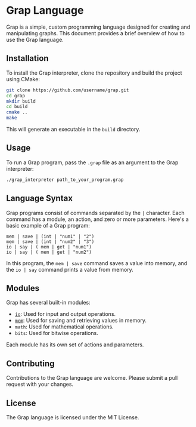 # Grap Language

Grap is a simple, custom programming language designed for creating and manipulating graphs. This document provides a brief overview of how to use the Grap language.

## Installation

To install the Grap interpreter, clone the repository and build the project using CMake:

```bash
git clone https://github.com/username/grap.git
cd grap
mkdir build
cd build
cmake ..
make
```

This will generate an executable in the `build` directory.

## Usage

To run a Grap program, pass the `.grap` file as an argument to the Grap interpreter:

```bash
./grap_interpreter path_to_your_program.grap
```

## Language Syntax

Grap programs consist of commands separated by the `|` character. Each command has a module, an action, and zero or more parameters. Here's a basic example of a Grap program:

```grap
mem | save | (int | "num1" | "2")
mem | save | (int | "num2" | "3")
io | say | ( mem | get | "num1")
io | say | ( mem | get | "num2")
```

In this program, the `mem | save` command saves a value into memory, and the `io | say` command prints a value from memory.

## Modules

Grap has several built-in modules:

- [`io`](./io.md): Used for input and output operations.
- [`mem`](./mem.md): Used for saving and retrieving values in memory.
- `math`: Used for mathematical operations.
- `bits`: Used for bitwise operations.

Each module has its own set of actions and parameters.

## Contributing

Contributions to the Grap language are welcome. Please submit a pull request with your changes.

## License

The Grap language is licensed under the MIT License.